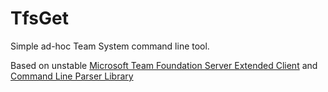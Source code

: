 # TfsGet
Simple ad-hoc Team System command line tool.

Based on unstable [Microsoft Team Foundation Server Extended Client](https://www.nuget.org/packages/Microsoft.TeamFoundationServer.ExtendedClient/15.112.0-preview) 
and [Command Line Parser Library](https://www.nuget.org/packages/CommandLineParser/2.1.1-beta)
